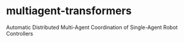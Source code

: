 # multiagent-transformers
Automatic Distributed Multi-Agent Coordination of Single-Agent Robot Controllers
